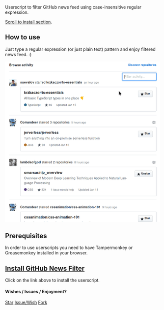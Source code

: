Userscript to filter GitHub news feed using case-insensitive regular expression.

[Scroll to install section](#prerequisites).


## How to use

Just type a regular expression (or just plain text) pattern and enjoy filtered news feed. :)

[![demo](https://raw.githubusercontent.com/hckr/github-news-filter/master/demo.gif)](https://hckr.pl/github-news-filter/)


## Prerequisites

In order to use userscripts you need to have Tampermonkey or Greasemonkey installed in your browser.


## [Install GitHub News Filter](https://hckr.pl/github-news-filter/GitHub_News_Filter.user.js)

Click on the link above to install the userscript.


#### Wishes / Issues / Enjoyment?

<a class="github-button" href="https://github.com/hckr/github-news-filter" data-icon="octicon-star" data-size="large" data-show-count="true" aria-label="Star hckr/github-news-filter on GitHub">Star</a> <a class="github-button" href="https://github.com/hckr/github-news-filter/issues" data-icon="octicon-issue-opened" data-size="large" data-show-count="true" aria-label="Issue hckr/github-news-filter on GitHub">Issue/Wish</a> <a class="github-button" href="https://github.com/hckr/github-news-filter/fork" data-icon="octicon-repo-forked" data-size="large" data-show-count="true" aria-label="Fork hckr/github-news-filter on GitHub">Fork</a>

<script src="https://buttons.github.io/buttons.js"></script>

